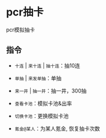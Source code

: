 # pcr抽卡

pcr模拟抽卡

## 指令

- `十连` | `来十连` | `抽十连`：抽10连

- `单抽` | `来发单抽`：单抽

- `来一井` | `抽一井`：抽一井，300抽

- `查看卡池`：模拟卡池&出率

- `切换卡池`：更换模拟卡池

- `氪金@某人`：为某人氪金, 恢复抽卡次数